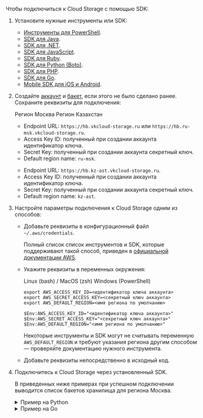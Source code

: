 Чтобы подключиться к Cloud Storage с помощью SDK:

1. Установите нужные инструменты или SDK:

   - [Инструменты для PowerShell](https://docs.aws.amazon.com/powershell).
   - [SDK для Java](https://docs.aws.amazon.com/sdk-for-java/index.html).
   - [SDK для .NET](https://docs.aws.amazon.com/sdk-for-net/index.html).
   - [SDK для JavaScript](https://docs.aws.amazon.com/sdk-for-javascript/index.html).
   - [SDK для Ruby](https://docs.aws.amazon.com/sdk-for-ruby/index.html).
   - [SDK для Python (Boto)](http://boto3.amazonaws.com/v1/documentation/api/latest/index.html).
   - [SDK для PHP](https://docs.aws.amazon.com/sdk-for-php/index.html).
   - [SDK для Go](https://docs.aws.amazon.com/sdk-for-go).
   - [Mobile SDK для iOS и Android](https://docs.amplify.aws).

1. Создайте [аккаунт](../../service-management/account-management) и [бакет](../../service-management/buckets/create-bucket), если этого не было сделано ранее. Сохраните реквизиты для подключения:

   <tabs>
   <tablist>
   <tab>Регион Москва</tab>
   <tab>Регион Казахстан</tab>
   </tablist>
   <tabpanel>

   - Endpoint URL: `https://hb.vkcloud-storage.ru` или `https://hb.ru-msk.vkcloud-storage.ru`.
   - Access Key ID: полученный при создании аккаунта идентификатор ключа.
   - Secret Key: полученный при создании аккаунта секретный ключ.
   - Default region name: `ru-msk`.

   </tabpanel>
   <tabpanel>

   - Endpoint URL: `https://hb.kz-ast.vkcloud-storage.ru`.
   - Access Key ID: полученный при создании аккаунта идентификатор ключа.
   - Secret Key: полученный при создании аккаунта секретный ключ.
   - Default region name: `kz-ast`.

   </tabpanel>
   </tabs>

1. Настройте параметры подключения к Cloud Storage одним из способов:

   - Добавьте реквизиты в конфигурационный файл `~/.aws/credentials`.

     Полный список список инструментов и SDK, которые поддерживают такой способ, приведен в [официальной документации AWS](https://docs.aws.amazon.com/sdkref/latest/guide/supported-sdks-tools.html).

   - Укажите реквизиты в переменных окружения:

     <tabs>
     <tablist>
     <tab>Linux (bash) / MacOS (zsh)</tab>
     <tab>Windows (PowerShell)</tab>
     </tablist>
     <tabpanel>

     ```console
     export AWS_ACCESS_KEY_ID=<идентификатор ключа аккаунта>
     export AWS_SECRET_ACCESS_KEY=<секретный ключ аккаунта>
     export AWS_DEFAULT_REGION=<имя региона по умолчанию>
     ```

     </tabpanel>
     <tabpanel>

     ```console
     $Env:AWS_ACCESS_KEY_ID="<идентификатор ключа аккаунта>"
     $Env:AWS_SECRET_ACCESS_KEY="<секретный ключ аккаунта>"
     $Env:AWS_DEFAULT_REGION="<имя региона по умолчанию>"
     ```

     </tabpanel>
     </tabs>

     <warn>

     Некоторые инструменты и SDK могут не считывать переменную `AWS_DEFAULT_REGION` и требуют указания региона другим способом — проверяйте документацию нужного инструмента.

     </warn>

   - Добавьте реквизиты непосредственно в исходный код.

1. Подключитесь к Cloud Storage через установленный SDK.

   В приведенных ниже примерах при успешном подключении выводится список бакетов хранилища для региона Москва.

   <details>
     <summary>Пример на Python</summary>

     Все параметры подключения к объектному хранилищу указаны в исходном коде.

     ```python
     import boto3
     session = boto3.session.Session()
     s3_client = session.client(
         service_name = 's3',
         endpoint_url = 'https://hb.ru-msk.vkcloud-storage.ru',
         aws_access_key_id = '<YOUR_ACCESS_KEY>',
         aws_secret_access_key = '<YOUR_SECRET_KEY>',
         region_name='ru-msk'
     )

     response = s3_client.list_buckets()

     for key in response['Buckets']:
         print(key['Name'])
     ```

   </details>

   <details>
     <summary>Пример на Go</summary>

     Идентификатор ключа аккаунта и секретный ключ добавлены в переменные среды окружения `AWS_ACCESS_KEY_ID` и `AWS_SECRET_ACCESS_KEY` соответственно. Остальные реквизиты для доступа к объектному хранилищу указаны в исходном коде.

     ```go
     package main

     import (
         "github.com/aws/aws-sdk-go/aws"
         "github.com/aws/aws-sdk-go/aws/session"
         "github.com/aws/aws-sdk-go/service/s3"
         "log"
     )

     const (
         vkCloudHotboxEndpoint = "https://hb.ru-msk.vkcloud-storage.ru"
         defaultRegion = "ru-msk"
     )

     func main() {
     	sess, _ := session.NewSession()

     	svc := s3.New(sess, aws.NewConfig().WithEndpoint(vkCloudHotboxEndpoint).WithRegion(defaultRegion))

     	if res, err := svc.ListBuckets(nil); err != nil {
     		log.Fatalf("Unable to list buckets, %v", err)
     	} else {
     		for _, b := range res.Buckets {
     			log.Printf("* %s created on %s \n", aws.StringValue(b.Name), aws.TimeValue(b.CreationDate))
     		}
     	}
     }
     ```

   </details>
